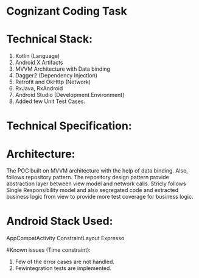 # Cognizant Coding Task
# Technical Stack:
1. Kotlin (Language)
2. Android X Artifacts
3. MVVM Architecture with Data binding
4. Dagger2 (Dependency Injection)
5. Retrofit and OkHttp (Network)
6. RxJava, RxAndroid
7. Android Studio (Development Environment)
8. Added few Unit Test Cases.

# Technical Specification:
# Architecture:
The POC built on MVVM architecture with the help of data binding. Also, follows repository pattern. The repository design pattern provide abstraction layer between view model and network calls. Stricly follows Single Responsibility model and also segregated code and extracted business logic from view to provide more test coverage for business logic.

# Android Stack Used:
AppCompatActivity
ConstraintLayout
Expresso

#Known issues (Time constraint):
1. Few of the error cases are not handled.
2. Fewintegration tests are implemented.


